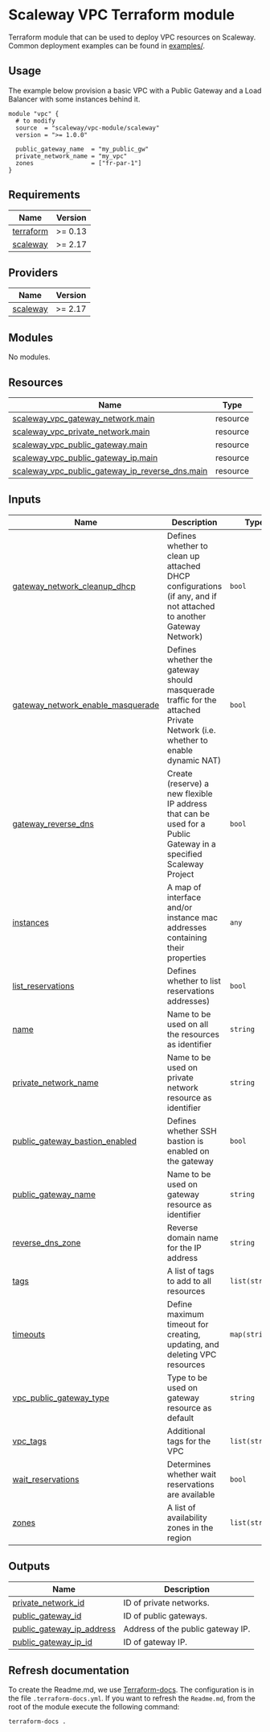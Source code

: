 <!-- BEGIN_TF_DOCS -->
# Scaleway VPC Terraform module

Terraform module that can be used to deploy VPC resources on Scaleway. Common deployment examples can be found in [examples/](./examples).

## Usage

The example below provision a basic VPC with a Public Gateway and a Load Balancer with some instances behind it.

``` hcl
module "vpc" {
  # to modify
  source  = "scaleway/vpc-module/scaleway"
  version = ">= 1.0.0"

  public_gateway_name  = "my_public_gw"
  private_network_name = "my_vpc"
  zones                = ["fr-par-1"]
}
```

## Requirements

| Name | Version |
|------|---------|
| <a name="requirement_terraform"></a> [terraform](#requirement\_terraform) | >= 0.13 |
| <a name="requirement_scaleway"></a> [scaleway](#requirement\_scaleway) | >= 2.17 |

## Providers

| Name | Version |
|------|---------|
| <a name="provider_scaleway"></a> [scaleway](#provider\_scaleway) | >= 2.17 |

## Modules

No modules.

## Resources

| Name | Type |
|------|------|
| [scaleway_vpc_gateway_network.main](https://registry.terraform.io/providers/scaleway/scaleway/latest/docs/resources/vpc_gateway_network) | resource |
| [scaleway_vpc_private_network.main](https://registry.terraform.io/providers/scaleway/scaleway/latest/docs/resources/vpc_private_network) | resource |
| [scaleway_vpc_public_gateway.main](https://registry.terraform.io/providers/scaleway/scaleway/latest/docs/resources/vpc_public_gateway) | resource |
| [scaleway_vpc_public_gateway_ip.main](https://registry.terraform.io/providers/scaleway/scaleway/latest/docs/resources/vpc_public_gateway_ip) | resource |
| [scaleway_vpc_public_gateway_ip_reverse_dns.main](https://registry.terraform.io/providers/scaleway/scaleway/latest/docs/resources/vpc_public_gateway_ip_reverse_dns) | resource |

## Inputs

| Name | Description | Type | Default | Required |
|------|-------------|------|---------|:--------:|
| <a name="input_gateway_network_cleanup_dhcp"></a> [gateway\_network\_cleanup\_dhcp](#input\_gateway\_network\_cleanup\_dhcp) | Defines whether to clean up attached DHCP configurations (if any, and if not attached to another Gateway Network) | `bool` | `true` | no |
| <a name="input_gateway_network_enable_masquerade"></a> [gateway\_network\_enable\_masquerade](#input\_gateway\_network\_enable\_masquerade) | Defines whether the gateway should masquerade traffic for the attached Private Network (i.e. whether to enable dynamic NAT) | `bool` | `true` | no |
| <a name="input_gateway_reverse_dns"></a> [gateway\_reverse\_dns](#input\_gateway\_reverse\_dns) | Create (reserve) a new flexible IP address that can be used for a Public Gateway in a specified Scaleway Project | `bool` | `false` | no |
| <a name="input_instances"></a> [instances](#input\_instances) | A map of interface and/or instance mac addresses containing their properties | `any` | `{}` | no |
| <a name="input_list_reservations"></a> [list\_reservations](#input\_list\_reservations) | Defines whether to list reservations addresses) | `bool` | `false` | no |
| <a name="input_name"></a> [name](#input\_name) | Name to be used on all the resources as identifier | `string` | `""` | no |
| <a name="input_private_network_name"></a> [private\_network\_name](#input\_private\_network\_name) | Name to be used on private network resource as identifier | `string` | `""` | no |
| <a name="input_public_gateway_bastion_enabled"></a> [public\_gateway\_bastion\_enabled](#input\_public\_gateway\_bastion\_enabled) | Defines whether SSH bastion is enabled on the gateway | `bool` | `true` | no |
| <a name="input_public_gateway_name"></a> [public\_gateway\_name](#input\_public\_gateway\_name) | Name to be used on gateway resource as identifier | `string` | `""` | no |
| <a name="input_reverse_dns_zone"></a> [reverse\_dns\_zone](#input\_reverse\_dns\_zone) | Reverse domain name for the IP address | `string` | `false` | no |
| <a name="input_tags"></a> [tags](#input\_tags) | A list of tags to add to all resources | `list(string)` | `[]` | no |
| <a name="input_timeouts"></a> [timeouts](#input\_timeouts) | Define maximum timeout for creating, updating, and deleting VPC resources | `map(string)` | `{}` | no |
| <a name="input_vpc_public_gateway_type"></a> [vpc\_public\_gateway\_type](#input\_vpc\_public\_gateway\_type) | Type to be used on gateway resource as default | `string` | `"VPC-GW-S"` | no |
| <a name="input_vpc_tags"></a> [vpc\_tags](#input\_vpc\_tags) | Additional tags for the VPC | `list(string)` | `[]` | no |
| <a name="input_wait_reservations"></a> [wait\_reservations](#input\_wait\_reservations) | Determines whether wait reservations are available | `bool` | `true` | no |
| <a name="input_zones"></a> [zones](#input\_zones) | A list of availability zones in the region | `list(string)` | `[]` | no |

## Outputs

| Name | Description |
|------|-------------|
| <a name="output_private_network_id"></a> [private\_network\_id](#output\_private\_network\_id) | ID of private networks. |
| <a name="output_public_gateway_id"></a> [public\_gateway\_id](#output\_public\_gateway\_id) | ID of public gateways. |
| <a name="output_public_gateway_ip_address"></a> [public\_gateway\_ip\_address](#output\_public\_gateway\_ip\_address) | Address of the public gateway IP. |
| <a name="output_public_gateway_ip_id"></a> [public\_gateway\_ip\_id](#output\_public\_gateway\_ip\_id) | ID of gateway IP. |

## Refresh documentation

To create the Readme.md, we use [Terraform-docs](https://terraform-docs.io/). The configuration is in the file `.terraform-docs.yml`.
If you want to refresh the `Readme.md`, from the root of the module execute the following command:

``` shell
terraform-docs .
```
<!-- END_TF_DOCS -->
